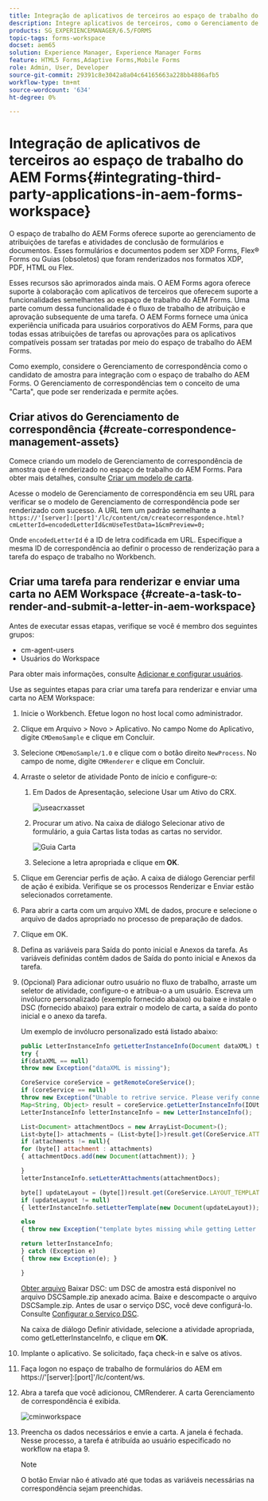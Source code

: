 ```yaml
---
title: Integração de aplicativos de terceiros ao espaço de trabalho do AEM Forms
description: Integre aplicativos de terceiros, como o Gerenciamento de correspondência, no espaço de trabalho do AEM Forms.
products: SG_EXPERIENCEMANAGER/6.5/FORMS
topic-tags: forms-workspace
docset: aem65
solution: Experience Manager, Experience Manager Forms
feature: HTML5 Forms,Adaptive Forms,Mobile Forms
role: Admin, User, Developer
source-git-commit: 29391c8e3042a8a04c64165663a228bb4886afb5
workflow-type: tm+mt
source-wordcount: '634'
ht-degree: 0%

---
```


# Integração de aplicativos de terceiros ao espaço de trabalho do AEM Forms{#integrating-third-party-applications-in-aem-forms-workspace}

O espaço de trabalho do AEM Forms oferece suporte ao gerenciamento de atribuições de tarefas e atividades de conclusão de formulários e documentos. Esses formulários e documentos podem ser XDP Forms, Flex® Forms ou Guias (obsoletos) que foram renderizados nos formatos XDP, PDF, HTML ou Flex.

Esses recursos são aprimorados ainda mais. O AEM Forms agora oferece suporte à colaboração com aplicativos de terceiros que oferecem suporte a funcionalidades semelhantes ao espaço de trabalho do AEM Forms. Uma parte comum dessa funcionalidade é o fluxo de trabalho de atribuição e aprovação subsequente de uma tarefa. O AEM Forms fornece uma única experiência unificada para usuários corporativos do AEM Forms, para que todas essas atribuições de tarefas ou aprovações para os aplicativos compatíveis possam ser tratadas por meio do espaço de trabalho do AEM Forms.

Como exemplo, considere o Gerenciamento de correspondência como o candidato de amostra para integração com o espaço de trabalho do AEM Forms. O Gerenciamento de correspondências tem o conceito de uma &quot;Carta&quot;, que pode ser renderizada e permite ações.

## Criar ativos do Gerenciamento de correspondência {#create-correspondence-management-assets}

Comece criando um modelo de Gerenciamento de correspondência de amostra que é renderizado no espaço de trabalho do AEM Forms. Para obter mais detalhes, consulte [Criar um modelo de carta](../../forms/using/create-letter.md).

Acesse o modelo de Gerenciamento de correspondência em seu URL para verificar se o modelo de Gerenciamento de correspondência pode ser renderizado com sucesso. A URL tem um padrão semelhante a `https://'[server]:[port]'/lc/content/cm/createcorrespondence.html?cmLetterId=encodedLetterId&cmUseTestData=1&cmPreview=0;`

Onde `encodedLetterId` é a ID de letra codificada em URL. Especifique a mesma ID de correspondência ao definir o processo de renderização para a tarefa do espaço de trabalho no Workbench.

## Criar uma tarefa para renderizar e enviar uma carta no AEM Workspace {#create-a-task-to-render-and-submit-a-letter-in-aem-workspace}

Antes de executar essas etapas, verifique se você é membro dos seguintes grupos:

* cm-agent-users
* Usuários do Workspace

Para obter mais informações, consulte [Adicionar e configurar usuários](/help/forms/using/admin-help/adding-configuring-users.md).

Use as seguintes etapas para criar uma tarefa para renderizar e enviar uma carta no AEM Workspace:

1. Inicie o Workbench. Efetue logon no host local como administrador.
1. Clique em Arquivo > Novo > Aplicativo. No campo Nome do Aplicativo, digite `CMDemoSample` e clique em Concluir.
1. Selecione `CMDemoSample/1.0` e clique com o botão direito `NewProcess`. No campo de nome, digite `CMRenderer` e clique em Concluir.
1. Arraste o seletor de atividade Ponto de início e configure-o:

   1. Em Dados de Apresentação, selecione Usar um Ativo do CRX.

      ![useacrxasset](assets/useacrxasset.png)

   1. Procurar um ativo. Na caixa de diálogo Selecionar ativo de formulário, a guia Cartas lista todas as cartas no servidor.

      ![Guia Carta](assets/letter_tab_new.png)

   1. Selecione a letra apropriada e clique em **OK**.

1. Clique em Gerenciar perfis de ação. A caixa de diálogo Gerenciar perfil de ação é exibida. Verifique se os processos Renderizar e Enviar estão selecionados corretamente.
1. Para abrir a carta com um arquivo XML de dados, procure e selecione o arquivo de dados apropriado no processo de preparação de dados.
1. Clique em OK.
1. Defina as variáveis para Saída do ponto inicial e Anexos da tarefa. As variáveis definidas contêm dados de Saída do ponto inicial e Anexos da tarefa.
1. (Opcional) Para adicionar outro usuário no fluxo de trabalho, arraste um seletor de atividade, configure-o e atribua-o a um usuário. Escreva um invólucro personalizado (exemplo fornecido abaixo) ou baixe e instale o DSC (fornecido abaixo) para extrair o modelo de carta, a saída do ponto inicial e o anexo da tarefa.

   Um exemplo de invólucro personalizado está listado abaixo:

   ```javascript
   public LetterInstanceInfo getLetterInstanceInfo(Document dataXML) throws Exception {
   try {
   if(dataXML == null)
   throw new Exception("dataXML is missing");
   
   CoreService coreService = getRemoteCoreService();
   if (coreService == null)
   throw new Exception("Unable to retrive service. Please verify connection details.");
   Map<String, Object> result = coreService.getLetterInstanceInfo(IOUtils.toString(dataXML.getInputStream(), "UTF-8"));
   LetterInstanceInfo letterInstanceInfo = new LetterInstanceInfo();
   
   List<Document> attachmentDocs = new ArrayList<Document>();
   List<byte[]> attachments = (List<byte[]>)result.get(CoreService.ATTACHMENT_KEY);
   if (attachments != null){
   for (byte[] attachment : attachments)
   { attachmentDocs.add(new Document(attachment)); }
   
   }
   letterInstanceInfo.setLetterAttachments(attachmentDocs);
   
   byte[] updateLayout = (byte[])result.get(CoreService.LAYOUT_TEMPLATE_KEY);
   if (updateLayout != null)
   { letterInstanceInfo.setLetterTemplate(new Document(updateLayout)); }
   
   else
   { throw new Exception("template bytes missing while getting Letter instance Info."); }
   
   return letterInstanceInfo;
   } catch (Exception e)
   { throw new Exception(e); }
   
   }
   ```

   [Obter arquivo](assets/dscsample.zip)
Baixar DSC: um DSC de amostra está disponível no arquivo DSCSample.zip anexado acima. Baixe e descompacte o arquivo DSCSample.zip. Antes de usar o serviço DSC, você deve configurá-lo. Consulte [Configurar o Serviço DSC](../../forms/using/add-action-button-in-create-correspondence-ui.md#p-configure-the-dsc-service-p).

   Na caixa de diálogo Definir atividade, selecione a atividade apropriada, como getLetterInstanceInfo, e clique em **OK**.

1. Implante o aplicativo. Se solicitado, faça check-in e salve os ativos.
1. Faça logon no espaço de trabalho de formulários do AEM em https://&#39;[server]:[port]&#39;/lc/content/ws.
1. Abra a tarefa que você adicionou, CMRenderer. A carta Gerenciamento de correspondência é exibida.

   ![cminworkspace](assets/cminworkspace.png)

1. Preencha os dados necessários e envie a carta. A janela é fechada. Nesse processo, a tarefa é atribuída ao usuário especificado no workflow na etapa 9.

   >[!NOTE]
   >
   >O botão Enviar não é ativado até que todas as variáveis necessárias na correspondência sejam preenchidas.
